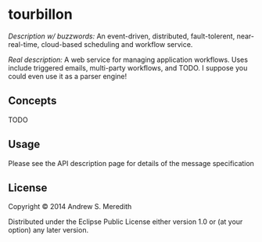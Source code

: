# tourbillon

*Description w/ buzzwords:* An event-driven, distributed, fault-tolerent, near-real-time, cloud-based scheduling and workflow service.

*Real description:* A web service for managing application workflows. Uses include triggered emails, multi-party workflows, and TODO. I suppose you could even use it as a parser engine!

## Concepts

TODO

## Usage

Please see the API description page for details of the message specification

## License

Copyright © 2014 Andrew S. Meredith

Distributed under the Eclipse Public License either version 1.0 or (at
your option) any later version.
